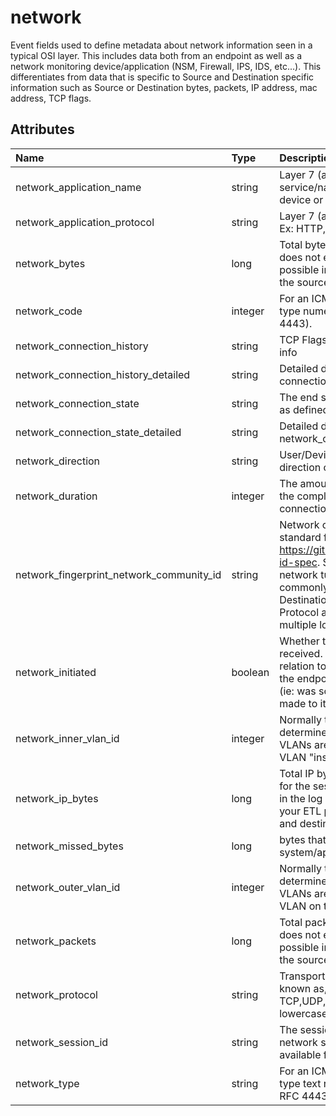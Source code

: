 # network

Event fields used to define metadata about network information seen in a typical OSI layer. This includes data both from an endpoint as well as a network monitoring device/application (NSM, Firewall, IPS, IDS, etc...). This differentiates from data that is specific to Source and Destination specific information such as Source or Destination bytes, packets, IP address, mac address, TCP flags.

## Attributes

| Name | Type | Description | Sample Value |
|:---|:---|:---|:---|
 | network_application_name | string | Layer 7 (application) name specific to service/name/software as provided by a device or user | ```google-drive``` |
 | network_application_protocol | string | Layer 7 (application) in the OSI model. Ex: HTTP,SMB,FTP,SSH, etc. | ```HTTP``` |
 | network_bytes | long | Total bytes for the session. If this field does not exist in the log source, then its possible in your ETL pipeline to combine the source and destination bytes | ```102034``` |
 | network_code | integer | For an ICMP message, ICMP message type numeric value (RFC 2780 or RFC 4443). | ```34``` |
 | network_connection_history | string | TCP Flags and other potential IP header info | `````` |
 | network_connection_history_detailed | string | Detailed description of the information in connection_history | `````` |
 | network_connection_state | string | The end state of the session/connection as defined in short abbreviation | `````` |
 | network_connection_state_detailed | string | Detailed description of the information in network_connection_state | `````` |
 | network_direction | string | User/Device defined name of the direction of the connection | ```outbound``` |
 | network_duration | integer | The amount of time, in millisecond, for the completion of the network session or connection. | ```1500``` |
 | network_fingerprint_network_community_id | string | Network community ID as outlined by the standard from https://github.com/corelight/community-id-spec. Standardized hashing of network tuple. The combination, most commonly, of Source IP, Source Port, Destination IP, Destination Port, and IP Protocol allows pivoting between multiple log types | ```1:EeVyZ07VGj1n0rld+xCLFdM+u8M=``` |
 | network_initiated | boolean | Whether the session was initiated or received. Most commonly used in relation to an endpoint/device. False = the endpoint did not initiate the session (ie: was scanned or RDP connection made to it) | ```TRUE``` |
 | network_inner_vlan_id | integer | Normally the VLAN can not be determined as source/destination and VLANs are stacked/wrapped. This is the VLAN "inside" | ```150``` |
 | network_ip_bytes | long | Total IP bytes, according to ip headers, for the session. If this field does not exist in the log source, then its possible in your ETL pipeline to combine the source and destination bytes | ```14564``` |
 | network_missed_bytes | long | bytes that a network sensor or other system/application may have missed | ```5``` |
 | network_outer_vlan_id | integer | Normally the VLAN can not be determined as source/destination and VLANs are stacked/wrapped. This is the VLAN on the "outside" | ```160``` |
 | network_packets | long | Total packets for the session. If this field does not exist in the log source, then its possible in your ETL pipeline to combine the source and destination packets | ```143``` |
 | network_protocol | string | Transport layer in the OSI model. Also known as, IP Protocol. Ex: TCP,UDP,ICMP,ICMP-v6, etc. Convert to lowercase | ```tcp``` |
 | network_session_id | string | The session identifier as reported by the network sensor device. Typically, not available for connections. | ```S198_13_1_27_12321_D205_13_1_27_443_0012``` |
 | network_type | string | For an ICMP message, ICMP message type text representation (RFC 2780 or RFC 4443) | ```Destination Unreachable``` |
